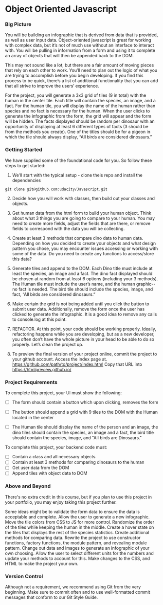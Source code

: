 # Object Oriented Javascript 

### Big Picture

You will be building an infographic that is derived from data that is provided, as well as user input data. Object-oriented javascript is great for working with complex data, but it’s not of much use without an interface to interact with. You will be pulling in information from a form and using it to complete an array of objects that will then be appended back to the DOM. 

This may not sound like a lot, but there are a fair amount of moving pieces that rely on each other to work. You’ll need to plan out the logic of what you are trying to accomplish before you begin developing. If you find this process to be quick, there’s a list of additional functionality that you can add that all strive to improve the users’ experience. 

For the project, you will generate a 3x3 grid of tiles (9 in total) with the human in the center tile. Each title will contain the species, an image, and a fact. For the human tile, you will display the name of the human rather than species and no fact is necessary for the human. When the user clicks to generate the infographic from the form, the grid will appear and the form will be hidden. The facts displayed should be random per dinosaur with an opportunity of displaying at least 6 different types of facts (3 should be from the methods you create). One of the titles should be for a pigeon in which the tile should always display, “All birds are considered dinosaurs.”


### Getting Started

We have supplied some of the foundational code for you. So follow these steps to get started:

1. We'll start with the typical setup - clone theis repo and install the dependencies

```git clone git@github.com:udacity/Javascript.git```

2. Decide how you will work with classes, then build out your classes and objects. 

3. Get human data from the html form to build your human object. Think about what 3 things you are going to compare to your human. You may need to create more fields, adjust the fields that are there, or remove fields to correspond with the data you will be collecting. 

4. Create at least 3 methods that compare dino data to human data. Depending on how you decided to create your objects and what design pattern you chose, you may encounter issues accessing or working with some of the data. Do you need to create any functions to access/store this data?

5. Generate tiles and append to the DOM. Each Dino title must include at least the species, an image and a fact. The dino fact displayed should be chosen at random from at least 6 options (including your 3 methods). The Human tile must include the user’s name, and the human graphic--no fact is needed. The bird tile should include the species, image, and fact, “All birds are considered dinosaurs.”

6. Make certain the grid is not being added until you click the button to submit user data. Additionally, remove the form once the user has clicked to generate the infographic. It is a good idea to remove any calls to console.log at this point. 

7. REFACTOR. At this point, your code should be working properly. Ideally, refactoring happens while you are developing, but as a new developer, you often don’t have the whole picture in your head to be able to do so properly.  Let’s clean the project up. 

8. To preview the final version of your project online, commit the project to your github account. Access the index page at. https://github.com/path/to/project/index.html Copy that URL into https://htmlpreview.github.io/

### Project Requirements

To complete this project, your UI must show the following:

- [ ] The form should contain a button which upon clicking, removes the form
- [ ] The button should append a grid with 9 tiles to the DOM with the Human located in the center
- [ ] The Human tile should display the name of the person and an image, the dino tiles should contain the species, an image and a fact, the bird title should contain the species, image, and "All birds are Dinosaurs."


To complete this project, your backend code must:

- [ ] Contain a class and all necessary objects
- [ ] Contain at least 3 methods for comparing dinosaurs to the human
- [ ] Get user data from the DOM
- [ ] Append tiles with object data to DOM

### Above and Beyond

There's no extra credit in this course, but if you plan to use this project in your portfolio, you may enjoy taking this project further. 

Some ideas might be to validate the form data to ensure the data is acceptable and complete. Allow the user to generate a new infographic. Move the tile colors from CSS to JS for more control. Randomize the order of the tiles while keeping the human in the middle. Create a hover state on the tiles that displays the rest of the species statistics. Create additional methods for comparing data. Rewrite the project to use constructor functions, factory functions, the module pattern, and revealing module pattern. Change out data and images to generate an infographic of your own choosing. Allow the user to select different units for the numbers and update your methods to account for this. Make changes to the CSS, and HTML to make the project your own. 


### Version Control

Although not a requirement, we recommend using Git from the very beginning. Make sure to commit often and to use well-formatted commit messages that conform to our Git Style Guide.
